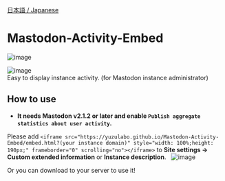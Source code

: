 [日本語 / Japanese](README_ja.md)

# Mastodon-Activity-Embed
![image](https://user-images.githubusercontent.com/14953122/38171126-f3f908ea-35cd-11e8-9455-f9a24268ff02.png)

![image](https://user-images.githubusercontent.com/14953122/38171131-081afb26-35ce-11e8-8536-6511b36413a2.png)   
Easy to display instance activity. (for Mastodon instance administrator)

## How to use
- **It needs Mastodon v2.1.2 or later and enable `Publish aggregate statistics about user activity`.**

Please add `<iframe src="https://yuzulabo.github.io/Mastodon-Activity-Embed/embed.html?(your instance domain)" style="width: 100%;height: 190px;" frameborder="0" scrolling="no"></iframe>` to **Site settings → Custom extended information** or **Instance description**.   
![image](https://user-images.githubusercontent.com/14953122/38171107-b18932aa-35cd-11e8-9268-8317d9970ada.png)

Or you can download to your server to use it!

